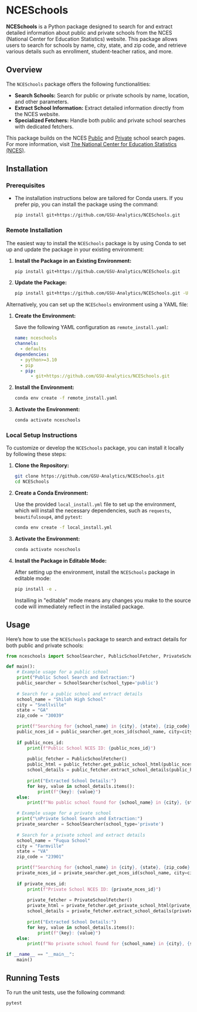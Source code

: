 # NCESchools

**NCESchools** is a Python package designed to search for and extract detailed information about public and private schools from the NCES (National Center for Education Statistics) website. This package allows users to search for schools by name, city, state, and zip code, and retrieve various details such as enrollment, student-teacher ratios, and more.

## Overview

The `NCESchools` package offers the following functionalities:

- **Search Schools:** Search for public or private schools by name, location, and other parameters.
- **Extract School Information:** Extract detailed information directly from the NCES website.
- **Specialized Fetchers:** Handle both public and private school searches with dedicated fetchers.

This package builds on the NCES [Public](https://nces.ed.gov/ccd/schoolsearch/) and [Private](https://nces.ed.gov/surveys/pss/privateschoolsearch/index.asp) school search pages. For more information, visit [The National Center for Education Statistics (NCES)](https://nces.ed.gov/).

## Installation

### Prerequisites

- The installation instructions below are tailored for Conda users. If you prefer pip, you can install the package using the command: 

  ```bash
  pip install git+https://github.com/GSU-Analytics/NCESchools.git
  ```

### Remote Installation

The easiest way to install the `NCESchools` package is by using Conda to set up and update the package in your existing environment:

1. **Install the Package in an Existing Environment:**

   ```bash
   pip install git+https://github.com/GSU-Analytics/NCESchools.git
   ```

2. **Update the Package:**

   ```bash
   pip install git+https://github.com/GSU-Analytics/NCESchools.git -U
   ```

Alternatively, you can set up the `NCESchools` environment using a YAML file:

1. **Create the Environment:**

   Save the following YAML configuration as `remote_install.yaml`:

   ```yaml
   name: nceschools
   channels:
     - defaults
   dependencies:
     - python>=3.10
     - pip
     - pip:
         - git+https://github.com/GSU-Analytics/NCESchools.git
   ```

2. **Install the Environment:**

   ```bash
   conda env create -f remote_install.yaml
   ```

3. **Activate the Environment:**

   ```bash
   conda activate nceschools
   ```

### Local Setup Instructions

To customize or develop the `NCESchools` package, you can install it locally by following these steps:

1. **Clone the Repository:**

   ```bash
   git clone https://github.com/GSU-Analytics/NCESchools.git
   cd NCESchools
   ```

2. **Create a Conda Environment:**

   Use the provided `local_install.yml` file to set up the environment, which will install the necessary dependencies, such as `requests`, `beautifulsoup4`, and `pytest`:

   ```bash
   conda env create -f local_install.yml
   ```

3. **Activate the Environment:**

   ```bash
   conda activate nceschools
   ```

4. **Install the Package in Editable Mode:**

   After setting up the environment, install the `NCESchools` package in editable mode:

   ```bash
   pip install -e .
   ```

   Installing in "editable" mode means any changes you make to the source code will immediately reflect in the installed package.

## Usage

Here’s how to use the `NCESchools` package to search and extract details for both public and private schools:

```python
from nceschools import SchoolSearcher, PublicSchoolFetcher, PrivateSchoolFetcher

def main():
    # Example usage for a public school
    print("Public School Search and Extraction:")
    public_searcher = SchoolSearcher(school_type='public')
    
    # Search for a public school and extract details
    school_name = "Shiloh High School"
    city = "Snellville"
    state = "GA"
    zip_code = "30039"

    print(f"Searching for {school_name} in {city}, {state}, {zip_code}...")
    public_nces_id = public_searcher.get_nces_id(school_name, city=city, state=state, zip_code=zip_code)
    
    if public_nces_id:
        print(f"Public School NCES ID: {public_nces_id}")
        
        public_fetcher = PublicSchoolFetcher()
        public_html = public_fetcher.get_public_school_html(public_nces_id)
        school_details = public_fetcher.extract_school_details(public_html)
        
        print("Extracted School Details:")
        for key, value in school_details.items():
            print(f"{key}: {value}")
    else:
        print(f"No public school found for {school_name} in {city}, {state}, {zip_code}.")

    # Example usage for a private school
    print("\nPrivate School Search and Extraction:")
    private_searcher = SchoolSearcher(school_type='private')
    
    # Search for a private school and extract details
    school_name = "Fuqua School"
    city = "Farmville"
    state = "VA"
    zip_code = "23901"

    print(f"Searching for {school_name} in {city}, {state}, {zip_code}...")
    private_nces_id = private_searcher.get_nces_id(school_name, city=city, state=state, zip_code=zip_code)
    
    if private_nces_id:
        print(f"Private School NCES ID: {private_nces_id}")
        
        private_fetcher = PrivateSchoolFetcher()
        private_html = private_fetcher.get_private_school_html(private_nces_id)
        school_details = private_fetcher.extract_school_details(private_html)
        
        print("Extracted School Details:")
        for key, value in school_details.items():
            print(f"{key}: {value}")
    else:
        print(f"No private school found for {school_name} in {city}, {state}, {zip_code}.")

if __name__ == "__main__":
    main()
```

## Running Tests

To run the unit tests, use the following command:

```bash
pytest
```